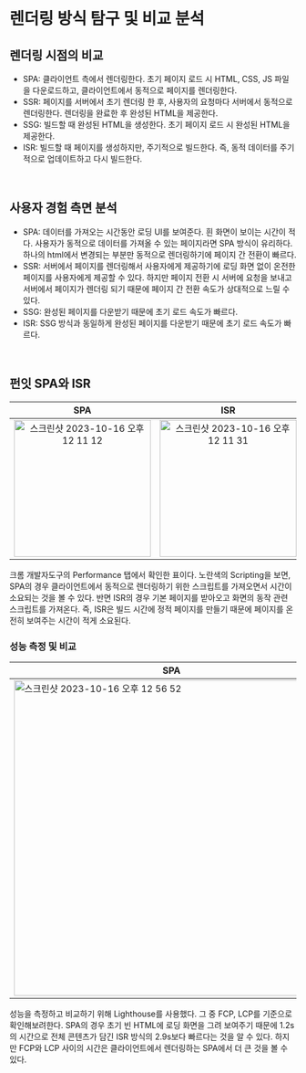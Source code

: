 # 렌더링 방식 탐구 및 비교 분석

## 렌더링 시점의 비교

- SPA: 클라이언트 측에서 렌더링한다. 초기 페이지 로드 시 HTML, CSS, JS 파일을 다운로드하고, 클라이언트에서 동적으로 페이지를 렌더링한다.
- SSR: 페이지를 서버에서 초기 렌더링 한 후, 사용자의 요청마다 서버에서 동적으로 렌더링한다. 렌더링을 완료한 후 완성된 HTML을 제공한다.
- SSG: 빌드할 때 완성된 HTML을 생성한다. 초기 페이지 로드 시 완성된 HTML을 제공한다.
- ISR: 빌드할 때 페이지를 생성하지만, 주기적으로 빌드한다. 즉, 동적 데이터를 주기적으로 업데이트하고 다시 빌드한다.

<br>

## 사용자 경험 측면 분석

- SPA: 데이터를 가져오는 시간동안 로딩 UI를 보여준다. 흰 화면이 보이는 시간이 적다. 사용자가 동적으로 데이터를 가져올 수 있는 페이지라면 SPA 방식이 유리하다. 하나의 html에서 변경되는 부분만 동적으로 렌더링하기에 페이지 간 전환이 빠르다.
- SSR: 서버에서 페이지를 렌더링해서 사용자에게 제공하기에 로딩 화면 없이 온전한 페이지를 사용자에게 제공할 수 있다. 하지만 페이지 전환 시 서버에 요청을 보내고 서버에서 페이지가 렌더링 되기 때문에 페이지 간 전환 속도가 상대적으로 느릴 수 있다.
- SSG: 완성된 페이지를 다운받기 때문에 초기 로드 속도가 빠르다.
- ISR: SSG 방식과 동일하게 완성된 페이지를 다운받기 때문에 초기 로드 속도가 빠르다.

<br>

## 펀잇 SPA와 ISR

|                             SPA                              |                             ISR                              |
| :----------------------------------------------------------: | :----------------------------------------------------------: |
| <img width="240" alt="스크린샷 2023-10-16 오후 12 11 12" src="https://github.com/Leejin-Yang/woowacourse-log/assets/78616893/31f5dacb-cf18-422f-89e5-47a789d8c42c"> | <img width="240" alt="스크린샷 2023-10-16 오후 12 11 31" src="https://github.com/Leejin-Yang/woowacourse-log/assets/78616893/4d29bd75-595e-4ed3-90bc-5d191d942bda"> |

크롬 개발자도구의 Performance 탭에서 확인한 표이다. 노란색의 Scripting을 보면, SPA의 경우 클라이언트에서 동적으로 렌더링하기 위한 스크립트를 가져오면서 시간이 소요되는 것을 볼 수 있다. 반면 ISR의 경우 기본 페이지를 받아오고 화면의 동작 관련 스크립트를 가져온다. 즉, ISR은 빌드 시간에 정적 페이지를 만들기 때문에 페이지를 온전히 보여주는 시간이 적게 소요된다.

### 성능 측정 및 비교

| SPA                                                          | ISR                                                          |
| ------------------------------------------------------------ | ------------------------------------------------------------ |
| <img width="553" alt="스크린샷 2023-10-16 오후 12 56 52" src="https://github.com/Leejin-Yang/woowacourse-log/assets/78616893/69dcda09-ec0f-4ab5-ad4e-9fecbcdd5674"> | <img width="553" alt="스크린샷 2023-10-16 오후 12 42 40" src="https://github.com/Leejin-Yang/woowacourse-log/assets/78616893/dea214f6-2f76-497c-9ba7-7ff6142f5bb5"> |

성능을 측정하고 비교하기 위해 Lighthouse를 사용했다. 그 중 FCP, LCP를 기준으로 확인해보려한다. SPA의 경우 초기 빈 HTML에 로딩 화면을 그려 보여주기 때문에 1.2s의 시간으로 전체 콘텐츠가 담긴 ISR 방식의 2.9s보다 빠르다는 것을 알 수 있다. 하지만 FCP와 LCP 사이의 시간은 클라이언트에서 렌더링하는 SPA에서 더 큰 것을 볼 수 있다.



